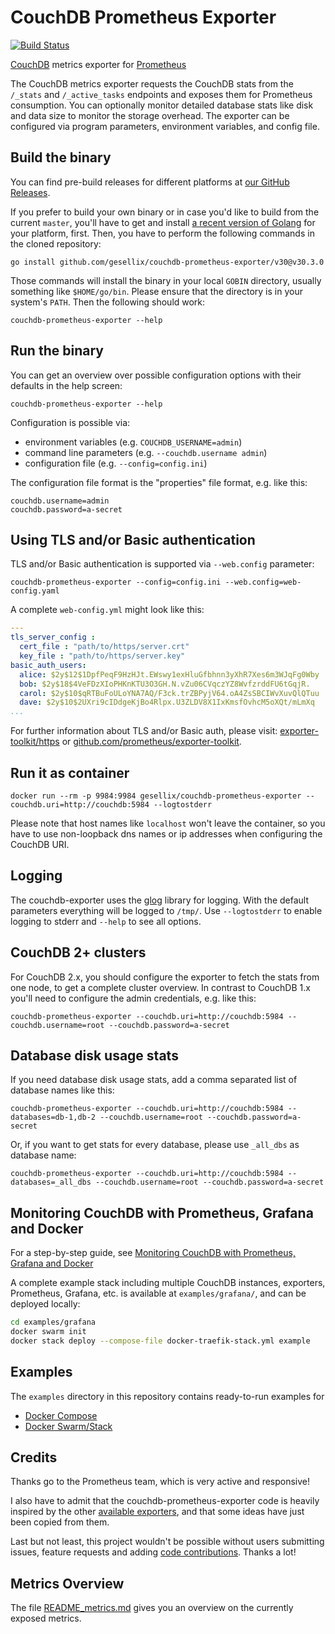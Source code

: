# CouchDB Prometheus Exporter

[![Build Status](https://travis-ci.org/gesellix/couchdb-prometheus-exporter.svg?branch=master)](https://travis-ci.org/gesellix/couchdb-prometheus-exporter)

[CouchDB](http://couchdb.apache.org/) metrics exporter for [Prometheus](http://prometheus.io/)

The CouchDB metrics exporter requests the CouchDB stats from the `/_stats` and `/_active_tasks` endpoints and 
exposes them for Prometheus consumption. You can optionally monitor detailed database stats like
disk and data size to monitor the storage overhead. The exporter can be configured via program parameters,
environment variables, and config file.

## Build the binary

You can find pre-build releases for different platforms at [our GitHub Releases](https://github.com/gesellix/couchdb-prometheus-exporter/releases).

If you prefer to build your own binary or in case you'd like to build from the current `master`,
you'll have to get and install [a recent version of Golang](https://golang.org/dl/) for your platform, first.
Then, you have to perform the following commands in the cloned repository:

````shell script
go install github.com/gesellix/couchdb-prometheus-exporter/v30@v30.3.0
````

Those commands will install the binary in your local `GOBIN` directory, usually something like
`$HOME/go/bin`. Please ensure that the directory is in your system's `PATH`. Then the following
should work:

````shell script
couchdb-prometheus-exporter --help
````

## Run the binary

You can get an overview over possible configuration options with their defaults in the help screen:

    couchdb-prometheus-exporter --help

Configuration is possible via:

- environment variables (e.g. `COUCHDB_USERNAME=admin`)
- command line parameters (e.g. `--couchdb.username admin`)
- configuration file (e.g. `--config=config.ini`)

The configuration file format is the "properties" file format, e.g. like this:

````properties
couchdb.username=admin
couchdb.password=a-secret
````

## Using TLS and/or Basic authentication

TLS and/or Basic authentication is supported via `--web.config` parameter:

    couchdb-prometheus-exporter --config=config.ini --web.config=web-config.yaml

A complete `web-config.yml` might look like this:

````yaml
---
tls_server_config :
  cert_file : "path/to/https/server.crt"
  key_file : "path/to/https/server.key"
basic_auth_users:
  alice: $2y$12$1DpfPeqF9HzHJt.EWswy1exHluGfbhnn3yXhR7Xes6m3WJqFg0Wby
  bob: $2y$18$4VeFDzXIoPHKnKTU3O3GH.N.vZu06CVqczYZ8WvfzrddFU6tGqjR.
  carol: $2y$10$qRTBuFoULoYNA7AQ/F3ck.trZBPyjV64.oA4ZsSBCIWvXuvQlQTuu
  dave: $2y$10$2UXri9cIDdgeKjBo4Rlpx.U3ZLDV8X1IxKmsfOvhcM5oXQt/mLmXq
...
````

For further information about TLS and/or Basic auth,
please visit: [exporter-toolkit/https](https://pkg.go.dev/github.com/prometheus/exporter-toolkit@v0.4.0/https)
or [github.com/prometheus/exporter-toolkit](https://github.com/prometheus/exporter-toolkit).

## Run it as container

    docker run --rm -p 9984:9984 gesellix/couchdb-prometheus-exporter --couchdb.uri=http://couchdb:5984 --logtostderr

Please note that host names like `localhost` won't leave the container, so you have to use non-loopback
dns names or ip addresses when configuring the CouchDB URI.

## Logging

The couchdb-exporter uses the [glog](https://godoc.org/github.com/golang/glog) library for logging.
With the default parameters everything will be logged to `/tmp/`.
Use `--logtostderr` to enable logging to stderr and `--help` to see all options.

## CouchDB 2+ clusters

For CouchDB 2.x, you should configure the exporter to fetch the stats from one node, to get
a complete cluster overview. In contrast to CouchDB 1.x you'll need to configure the admin
credentials, e.g. like this:

    couchdb-prometheus-exporter --couchdb.uri=http://couchdb:5984 --couchdb.username=root --couchdb.password=a-secret

## Database disk usage stats

If you need database disk usage stats, add a comma separated list of database names like this:

    couchdb-prometheus-exporter --couchdb.uri=http://couchdb:5984 --databases=db-1,db-2 --couchdb.username=root --couchdb.password=a-secret

Or, if you want to get stats for every database, please use `_all_dbs` as database name:

    couchdb-prometheus-exporter --couchdb.uri=http://couchdb:5984 --databases=_all_dbs --couchdb.username=root --couchdb.password=a-secret

## Monitoring CouchDB with Prometheus, Grafana and Docker

For a step-by-step guide, see [Monitoring CouchDB with Prometheus, Grafana and Docker](https://medium.com/@redgeoff/monitoring-couchdb-with-prometheus-grafana-and-docker-4693bc8408f0)

A complete example stack including multiple CouchDB instances, exporters, Prometheus, Grafana, etc. is available at `examples/grafana/`, and can be deployed locally:

````bash
cd examples/grafana
docker swarm init
docker stack deploy --compose-file docker-traefik-stack.yml example
````

## Examples

The `examples` directory in this repository contains ready-to-run examples for

- [Docker Compose](examples/compose/README.md)
- [Docker Swarm/Stack](examples/stack/README.md)

## Credits

Thanks go to the Prometheus team, which is very active and responsive!

I also have to admit that the couchdb-prometheus-exporter code is heavily inspired by 
the other [available exporters](http://prometheus.io/docs/instrumenting/exporters/), 
and that some ideas have just been copied from them.

Last but not least, this project wouldn't be possible without users submitting issues,
feature requests and adding [code contributions](https://github.com/gesellix/couchdb-prometheus-exporter/graphs/contributors).
Thanks a lot!

## Metrics Overview
The file [README_metrics.md](https://github.com/gesellix/couchdb-prometheus-exporter/blob/master/README_metrics.md) gives you an overview on the currently exposed metrics.
